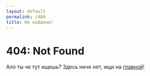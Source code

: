 ```yaml
---
layout: default
permalink: /404
title: Не найдено!
---
```


# 404: Not Found

Ало ты че тут ищешь? Здесь ниче нет, ищи на [главной](https://snvmk.tk/)!
